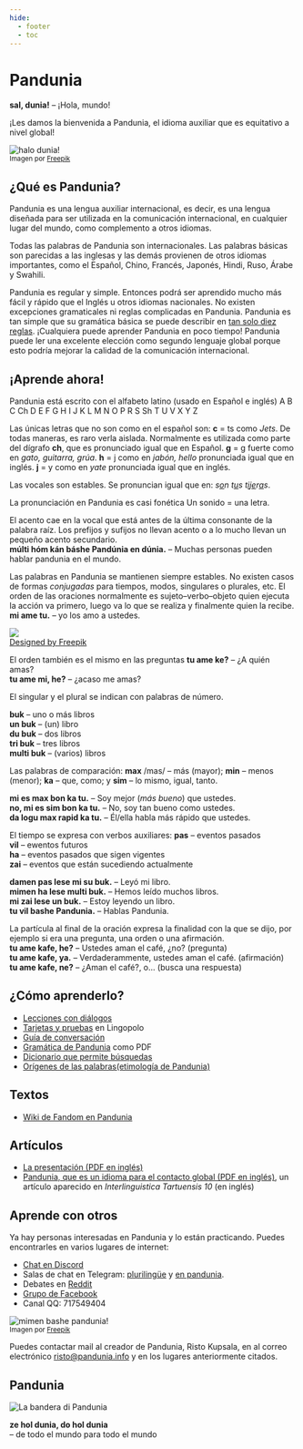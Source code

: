 ```yaml
---
hide:
  - footer
  - toc
---
```


# Pandunia

**sal, dunia!**
– ¡Hola, mundo!

¡Les damos la bienvenida a Pandunia, el idioma auxiliar que es equitativo a nivel global! 

![](http://www.pandunia.info/grafe/halo_dunia.png "halo dunia!")  
<small>Imagen por [Freepik](http://www.freepik.com)</small>

## ¿Qué es Pandunia?

Pandunia es una lengua auxiliar internacional, es decir, es una lengua diseñada
para ser utilizada en la comunicación internacional, en cualquier lugar del
mundo, como complemento a otros idiomas.

Todas las palabras de Pandunia son internacionales.
Las palabras básicas son parecidas a las inglesas
y las demás provienen de otros idiomas importantes,
como el Español, Chino, Francés, Japonés, Hindi, Ruso, Árabe y Swahili.

Pandunia es regular y simple.
Entonces podrá ser aprendido mucho más fácil y rápido que el Inglés u otros idiomas nacionales.
No existen excepciones gramaticales ni reglas complicadas en Pandunia.
Pandunia es tan simple que su gramática básica se puede describir en [tan solo diez reglas](G-baze.md).
¡Cualquiera puede aprender Pandunia en poco tiempo!
Pandunia puede ler una excelente elección como segundo lenguaje global
porque esto podría mejorar la calidad de la comunicación internacional. 

## ¡Aprende ahora!

Pandunia está escrito con el alfabeto latino (usado en Español e inglés)
A B C Ch D E F G H I J K L M N O P R S Sh T U V X Y Z

Las únicas letras que no son como en el español son:
**c** = ts como _Jets_.
De todas maneras, es raro verla aislada.
Normalmente es utilizada como parte del dígrafo **ch**, que es pronunciado igual que en Español.
**g** = g fuerte como en _gato, guitarra, grúa_.
**h** = j como en _jabón, hello_ pronunciada igual que en inglés.
**j** = y como en _yate_ pronunciada igual que en inglés.

Las vocales son estables.
Se pronuncian igual que en:
<i>s<u>o</u>n t<u>u</u>s t<u>i</u>j<u>e</u>r<u>a</u>s</i>.

La pronunciación en Pandunia es casi fonética
Un sonido = una letra.

El acento cae en la vocal que está antes de la última consonante de la palabra raíz.
Los prefijos y sufijos no llevan acento o a lo mucho llevan un pequeño acento secundario.  
**múlti hóm kán báshe Pandúnia en dúnia.**
– Muchas personas pueden hablar pandunia en el mundo.

Las palabras en Pandunia se mantienen siempre estables.
No existen casos de formas _conjugadas_ para tiempos, modos, singulares o plurales, etc. 
El orden de las oraciones normalmente es sujeto–verbo–objeto
quien ejecuta la acción va primero, luego va lo que se realiza y finalmente quien la recibe. 
**mi ame tu.**
– yo los amo a ustedes.

![](http://www.kupsala.net/grafe/Freepik_love.png)  
[Designed by Freepik](http://www.freepik.com)

El orden también es el mismo en las preguntas
**tu ame ke?**
– ¿A quién amas?  
**tu ame mi, he?**
– ¿acaso me amas?

El singular y el plural se indican con palabras de número.

**buk**
– uno o más libros  
**un buk**
– (un) libro  
**du buk**
– dos libros  
**tri buk**
– tres libros  
**multi buk**
– (varios) libros

Las palabras de comparación:
**max** /mas/
– más (mayor);
**min**
– menos (menor);
**ka**
– que, como; y
**sim**
– lo mismo, igual, tanto.

**mi es max bon ka tu.**
– Soy mejor (_más bueno_) que ustedes.  
**no, mi es sim bon ka tu.**
– No, soy tan bueno como ustedes.  
**da logu max rapid ka tu.**
– Él/ella habla más rápido que ustedes.

El tiempo se expresa con verbos auxiliares:
**pas**
– eventos pasados  
**vil**
– ewentos futuros  
**ha**
– eventos pasados que sigen vigentes  
**zai**
– eventos que están sucediendo actualmente

**damen pas lese mi su buk.**
– Leyó mi libro.  
**mimen ha lese multi buk.**
– Hemos leído muchos libros.  
**mi zai lese un buk.**
– Estoy leyendo un libro.  
**tu vil bashe Pandunia.**
– Hablas Pandunia.

La partícula al final de la oración expresa la finalidad con la que se dijo,
por ejemplo si era una pregunta, una orden o una afirmación.  
**tu ame kafe, he?**
– Ustedes aman el café, ¿no? (pregunta)  
**tu ame kafe, ya.**
– Verdaderammente, ustedes aman el café. (afirmación)  
**tu ame kafe, ne?**
– ¿Aman el café?, o... (busca una respuesta)


## ¿Cómo aprenderlo?

- [Lecciones con diálogos](K-kurse.md)
- [Tarjetas y pruebas](https://lingopolo.org/pandunia/) en Lingopolo
- [Guía de conversación](G-baze.md)
- [Gramática de Pandunia](pan.pdf) como PDF
- [Dicionario que permite búsquedas](http://www.pandunia.info/pandunia/logia.html)
- [Orígenes de las palabras(etimología de Pandunia)](lexaslia.md)


## Textos

- [Wiki de Fandom en Pandunia](https://pandunia.fandom.com/)

## Artículos

- [La presentación (PDF en inglés)](http://www.pandunia.info/engli/Pandunia-presentation.pdf)
- [Pandunia, que es un idioma para el contacto global (PDF en inglés)](http://www.pandunia.info/makal/Pandunia_in_Interlinguistica_Tartuensis_10.pdf),
  un artículo aparecido en *Interlinguistica Tartuensis 10* (en inglés)

## Aprende con otros

Ya hay personas interesadas en Pandunia y lo están practicando.
Puedes encontrarles en varios lugares de internet: 

- [Chat en Discord](https://discord.gg/jf5GHcHXKk)
- Salas de chat en Telegram:
  [plurilingüe](https://t.me/pandunia_grupe) y
  [en pandunia](https://t.me/joinchat/AAAAAENlKqzlMtGkrmf5rg).
- Debates en [Reddit](https://www.reddit.com/r/pandunia/)
- [Grupo de Facebook](http://www.facebook.com/groups/pandunia)
- Canal QQ: 717549404

![](http://www.pandunia.info/grafe/mimen_baxe_pandunia.png "mimen bashe pandunia!")  
<small>Imagen por [Freepik](http://www.freepik.com)</small>

Puedes contactar mail al creador de Pandunia, Risto Kupsala, en al
correo electrónico [risto@pandunia.info](mailto:risto@pandunia.info) y en los
lugares anteriormente citados.

## Pandunia

![](http://www.pandunia.info/grafe/bandera.png "La bandera di Pandunia")

**ze hol dunia, do hol dunia**  
– de todo el mundo para todo el mundo
